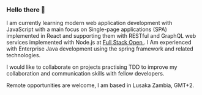 ### Hello there 👋

I am currently learning modern web application development with JavaScript with a main focus on Single-page applications (SPA) implemented in React and supporting them with RESTful and GraphQL web services implemented with Node.js at [Full Stack Open ](https://fullstackopen.com/en/). I Am experienced with Enterprise Java development using the spring framework and related technologies.

I would like to collaborate on projects practising TDD to improve my collaboration and communication skills with fellow developers. 

Remote opportunities are welcome, I am based in Lusaka Zambia, GMT+2. 
